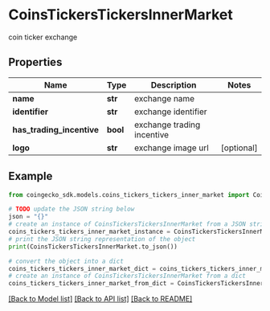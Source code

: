 # CoinsTickersTickersInnerMarket

coin ticker exchange

## Properties

Name | Type | Description | Notes
------------ | ------------- | ------------- | -------------
**name** | **str** | exchange name | 
**identifier** | **str** | exchange identifier | 
**has_trading_incentive** | **bool** | exchange trading incentive | 
**logo** | **str** | exchange image url | [optional] 

## Example

```python
from coingecko_sdk.models.coins_tickers_tickers_inner_market import CoinsTickersTickersInnerMarket

# TODO update the JSON string below
json = "{}"
# create an instance of CoinsTickersTickersInnerMarket from a JSON string
coins_tickers_tickers_inner_market_instance = CoinsTickersTickersInnerMarket.from_json(json)
# print the JSON string representation of the object
print(CoinsTickersTickersInnerMarket.to_json())

# convert the object into a dict
coins_tickers_tickers_inner_market_dict = coins_tickers_tickers_inner_market_instance.to_dict()
# create an instance of CoinsTickersTickersInnerMarket from a dict
coins_tickers_tickers_inner_market_from_dict = CoinsTickersTickersInnerMarket.from_dict(coins_tickers_tickers_inner_market_dict)
```
[[Back to Model list]](../README.md#documentation-for-models) [[Back to API list]](../README.md#documentation-for-api-endpoints) [[Back to README]](../README.md)


